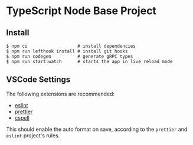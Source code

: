 # TypeScript Node Base Project

## Install

    $ npm ci                   # install dependencies
    $ npm run lefthook install # install git hooks
    $ npm run codegen          # generate gRPC types
    $ npm run start:watch      # starts the app in live reload mode

## VSCode Settings

The following extensions are recommended:

- [eslint](https://marketplace.visualstudio.com/items?itemName=dbaeumer.vscode-eslint)
- [prettier](https://marketplace.visualstudio.com/items?itemName=esbenp.prettier-vscode)
- [cspell](https://marketplace.visualstudio.com/items?itemName=streetsidesoftware.code-spell-checker)

This should enable the auto format on save, according to the `prettier` and `eslint` project's rules.
